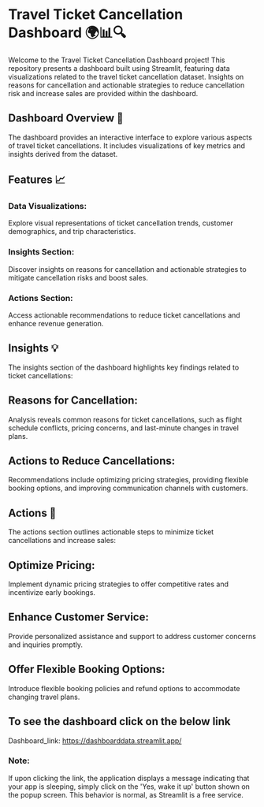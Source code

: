 # Travel Ticket Cancellation Dashboard 🌍📊🔍
Welcome to the Travel Ticket Cancellation Dashboard project! This repository presents a dashboard built using Streamlit, featuring data visualizations related to the travel ticket cancellation dataset. Insights on reasons for cancellation and actionable strategies to reduce cancellation risk and increase sales are provided within the dashboard.

## Dashboard Overview 🚀
The dashboard provides an interactive interface to explore various aspects of travel ticket cancellations. It includes visualizations of key metrics and insights derived from the dataset.

## Features 📈
### Data Visualizations: 
Explore visual representations of ticket cancellation trends, customer demographics, and trip characteristics.
### Insights Section:
Discover insights on reasons for cancellation and actionable strategies to mitigate cancellation risks and boost sales.
### Actions Section: 
Access actionable recommendations to reduce ticket cancellations and enhance revenue generation.

## Insights 💡
The insights section of the dashboard highlights key findings related to ticket cancellations:

## Reasons for Cancellation: 
Analysis reveals common reasons for ticket cancellations, such as flight schedule conflicts, pricing concerns, and last-minute changes in travel plans.
## Actions to Reduce Cancellations:
Recommendations include optimizing pricing strategies, providing flexible booking options, and improving communication channels with customers.
## Actions 🚀
The actions section outlines actionable steps to minimize ticket cancellations and increase sales:

## Optimize Pricing: 
Implement dynamic pricing strategies to offer competitive rates and incentivize early bookings.
## Enhance Customer Service: 
Provide personalized assistance and support to address customer concerns and inquiries promptly.
## Offer Flexible Booking Options:
Introduce flexible booking policies and refund options to accommodate changing travel plans.
## To see the dashboard click on the below link
Dashboard_link:  https://dashboarddata.streamlit.app/
### Note:
If upon clicking the link, the application displays a message indicating that your app is sleeping, simply click on the 'Yes, wake it up' button shown on the popup screen. This behavior is normal, as Streamlit is a free service.
